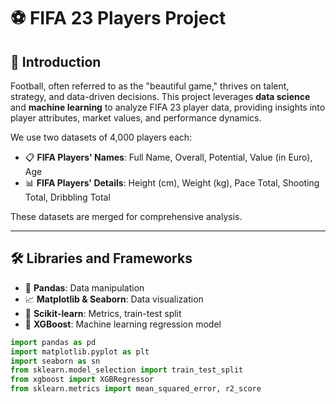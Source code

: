 # ⚽ FIFA 23 Players Project

## 📝 Introduction
Football, often referred to as the "beautiful game," thrives on talent, strategy, and data-driven decisions. This project leverages **data science** and **machine learning** to analyze FIFA 23 player data, providing insights into player attributes, market values, and performance dynamics.

We use two datasets of 4,000 players each:
- 📋 **FIFA Players' Names**: Full Name, Overall, Potential, Value (in Euro), Age
- 📊 **FIFA Players' Details**: Height (cm), Weight (kg), Pace Total, Shooting Total, Dribbling Total

These datasets are merged for comprehensive analysis.

---

## 🛠 Libraries and Frameworks
- 🐼 **Pandas**: Data manipulation
- 📈 **Matplotlib & Seaborn**: Data visualization
- 🧠 **Scikit-learn**: Metrics, train-test split
- 🚀 **XGBoost**: Machine learning regression model

```python
import pandas as pd
import matplotlib.pyplot as plt
import seaborn as sn
from sklearn.model_selection import train_test_split
from xgboost import XGBRegressor
from sklearn.metrics import mean_squared_error, r2_score


